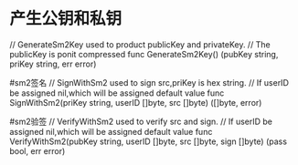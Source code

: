 # 产生公钥和私钥
// GenerateSm2Key used to product publicKey and privateKey.
// The publicKey is ponit compressed
func GenerateSm2Key() (pubKey string, priKey string, err error) 

#sm2签名
// SignWithSm2 used to sign src,priKey is hex string.
// If userID be assigned nil,which  will be assigned default value
func SignWithSm2(priKey string, userID []byte, src []byte) ([]byte, error) 

#sm2验签
// VerifyWithSm2 used to verify src and sign.
// If userID be assigned nil,which  will be assigned default value
func VerifyWithSm2(pubKey string, userID []byte, src []byte, sign []byte) (pass bool, err error)
